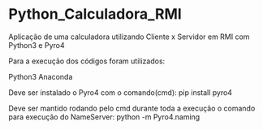 # Python_Calculadora_RMI
Aplicação de uma calculadora utilizando Cliente x Servidor em RMI com Python3 e Pyro4

Para a execução dos códigos foram utilizados:

Python3 Anaconda

Deve ser instalado o Pyro4 com o comando(cmd):
pip install pyro4

Deve ser mantido rodando pelo cmd durante toda a execução o comando para execução do NameServer:
python -m Pyro4.naming
